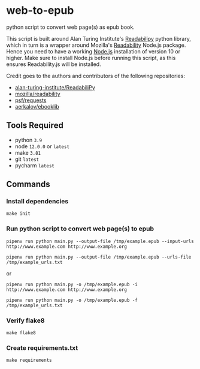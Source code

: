 # web-to-epub

python script to convert web page(s) as epub book.

This script is built around Alan Turing Institute's [Readabilipy](https://github.com/alan-turing-institute/ReadabiliPy) python library, which in turn is a wrapper around Mozilla's [Readability](https://github.com/mozilla/readability) Node.js package. Hence you need to have a working [Node.js](https://nodejs.org/en/download/) installation of version 10 or higher. Make sure to install Node.js before running this script, as this ensures Readability.js will be installed.

Credit goes to the authors and contributors of the following repositories:

* [alan-turing-institute/ReadabiliPy](https://github.com/alan-turing-institute/ReadabiliPy)
* [mozilla/readability](https://github.com/mozilla/readability)
* [psf/requests](https://github.com/psf/requests)
* [aerkalov/ebooklib](https://github.com/aerkalov/ebooklib)

## Tools Required

* python `3.9`
* node `12.0.0` or `latest`
* make `3.81`
* git `latest`
* pycharm `latest`

## Commands

### Install dependencies

    make init

### Run python script to convert web page(s) to epub

    pipenv run python main.py --output-file /tmp/example.epub --input-urls http://www.example.com http://www.example.org

    pipenv run python main.py --output-file /tmp/example.epub --urls-file /tmp/example_urls.txt

or 

    pipenv run python main.py -o /tmp/example.epub -i http://www.example.com http://www.example.org

    pipenv run python main.py -o /tmp/example.epub -f /tmp/example_urls.txt
    
### Verify flake8

    make flake8
    
### Create requirements.txt

    make requirements
